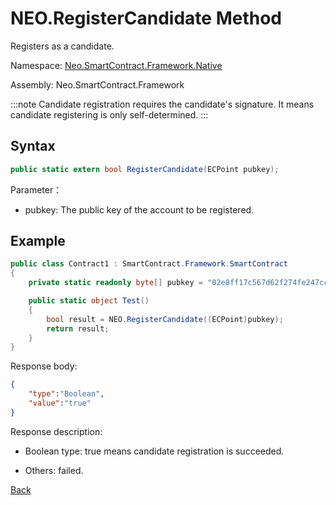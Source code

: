 # NEO.RegisterCandidate Method

Registers as a candidate.

Namespace: [Neo.SmartContract.Framework.Native](../../native.md)

Assembly: Neo.SmartContract.Framework

:::note
 Candidate registration requires the candidate's signature. It means candidate registering is only self-determined. 
:::

## Syntax

```cs
public static extern bool RegisterCandidate(ECPoint pubkey);
```

Parameter：

- pubkey: The public key of the account to be registered.

## Example

```cs
public class Contract1 : SmartContract.Framework.SmartContract
{
    private static readonly byte[] pubkey = "02e8ff17c567d62f274fe247cc884a2a6cd3b8fd0d779a8c5856289a560accacb4".HexToBytes();

    public static object Test()
    {
        bool result = NEO.RegisterCandidate((ECPoint)pubkey);
        return result;
    }
}
```

Response body:

```json
{
   	"type":"Boolean",
   	"value":"true"
}
```

Response description:

- Boolean type: true means candidate registration is succeeded.

- Others: failed.

[Back](../Neo.md)